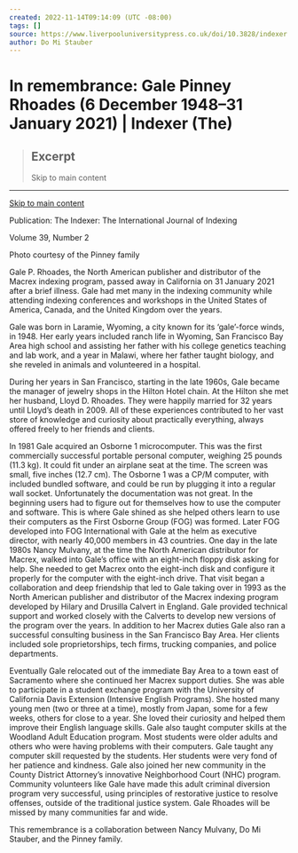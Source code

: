 ```yaml
---
created: 2022-11-14T09:14:09 (UTC -08:00)
tags: []
source: https://www.liverpooluniversitypress.co.uk/doi/10.3828/indexer.2021.14
author: Do Mi Stauber
---
```


# In remembrance: Gale Pinney Rhoades (6 December 1948–31 January 2021) | Indexer (The)

> ## Excerpt
> Skip to main content

---
[Skip to main content](https://www.liverpooluniversitypress.co.uk/doi/10.3828/indexer.2021.14#afterNav-oji)

Publication: The Indexer: The International Journal of Indexing

Volume 39, Number 2

Photo courtesy of the Pinney family

Gale P. Rhoades, the North American publisher and distributor of the Macrex indexing program, passed away in California on 31 January 2021 after a brief illness. Gale had met many in the indexing community while attending indexing conferences and workshops in the United States of America, Canada, and the United Kingdom over the years.

Gale was born in Laramie, Wyoming, a city known for its ‘gale’-force winds, in 1948. Her early years included ranch life in Wyoming, San Francisco Bay Area high school and assisting her father with his college genetics teaching and lab work, and a year in Malawi, where her father taught biology, and she reveled in animals and volunteered in a hospital.

During her years in San Francisco, starting in the late 1960s, Gale became the manager of jewelry shops in the Hilton Hotel chain. At the Hilton she met her husband, Lloyd D. Rhoades. They were happily married for 32 years until Lloyd’s death in 2009. All of these experiences contributed to her vast store of knowledge and curiosity about practically everything, always offered freely to her friends and clients.

In 1981 Gale acquired an Osborne 1 microcomputer. This was the first commercially successful portable personal computer, weighing 25 pounds (11.3 kg). It could fit under an airplane seat at the time. The screen was small, five inches (12.7 cm). The Osborne 1 was a CP/M computer, with included bundled software, and could be run by plugging it into a regular wall socket. Unfortunately the documentation was not great. In the beginning users had to figure out for themselves how to use the computer and software. This is where Gale shined as she helped others learn to use their computers as the First Osborne Group (FOG) was formed. Later FOG developed into FOG International with Gale at the helm as executive director, with nearly 40,000 members in 43 countries. One day in the late 1980s Nancy Mulvany, at the time the North American distributor for Macrex, walked into Gale’s office with an eight-inch floppy disk asking for help. She needed to get Macrex onto the eight-inch disk and configure it properly for the computer with the eight-inch drive. That visit began a collaboration and deep friendship that led to Gale taking over in 1993 as the North American publisher and distributor of the Macrex indexing program developed by Hilary and Drusilla Calvert in England. Gale provided technical support and worked closely with the Calverts to develop new versions of the program over the years. In addition to her Macrex duties Gale also ran a successful consulting business in the San Francisco Bay Area. Her clients included sole proprietorships, tech firms, trucking companies, and police departments.

Eventually Gale relocated out of the immediate Bay Area to a town east of Sacramento where she continued her Macrex support duties. She was able to participate in a student exchange program with the University of California Davis Extension (Intensive English Programs). She hosted many young men (two or three at a time), mostly from Japan, some for a few weeks, others for close to a year. She loved their curiosity and helped them improve their English language skills. Gale also taught computer skills at the Woodland Adult Education program. Most students were older adults and others who were having problems with their computers. Gale taught any computer skill requested by the students. Her students were very fond of her patience and kindness. Gale also joined her new community in the County District Attorney’s innovative Neighborhood Court (NHC) program. Community volunteers like Gale have made this adult criminal diversion program very successful, using principles of restorative justice to resolve offenses, outside of the traditional justice system. Gale Rhoades will be missed by many communities far and wide.

This remembrance is a collaboration between Nancy Mulvany, Do Mi Stauber, and the Pinney family.
